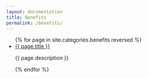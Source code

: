 ```yaml
---
layout: documentation
title: Benefits
permalink: /benefits/
---
```


<ul class="index-list">
  {% for page in site.categories.benefits reversed %}
    <li>
      <a href="{{page.url}}">{{ page.title }}</a>
      <p>{{ page.description }}</p>
    </li>
  {% endfor %}
</ul>
